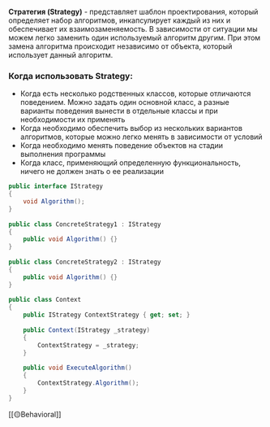 **Стратегия (Strategy)** - представляет шаблон проектирования, который определяет набор алгоритмов, инкапсулирует каждый из них и обеспечивает их взаимозаменяемость. В зависимости от ситуации мы можем легко заменить один используемый алгоритм другим. При этом замена алгоритма происходит независимо от объекта, который использует данный алгоритм.

### Когда использовать Strategy:

- Когда есть несколько родственных классов, которые отличаются поведением. Можно задать один основной класс, а разные варианты поведения вынести в отдельные классы и при необходимости их применять
- Когда необходимо обеспечить выбор из нескольких вариантов алгоритмов, которые можно легко менять в зависимости от условий
- Когда необходимо менять поведение объектов на стадии выполнения программы
- Когда класс, применяющий определенную функциональность, ничего не должен знать о ее реализации

```c#
public interface IStrategy
{
    void Algorithm();
}
 
public class ConcreteStrategy1 : IStrategy
{
    public void Algorithm() {}
}
 
public class ConcreteStrategy2 : IStrategy
{
    public void Algorithm() {}
}
 
public class Context
{
    public IStrategy ContextStrategy { get; set; }
 
    public Context(IStrategy _strategy)
    {
        ContextStrategy = _strategy;
    }
 
    public void ExecuteAlgorithm()
    {
        ContextStrategy.Algorithm();
    }
}
```

[[🟡Behavioral]]